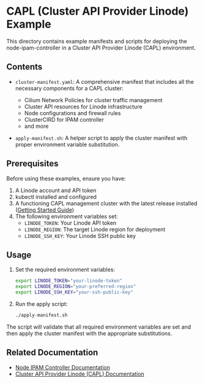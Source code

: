 # CAPL (Cluster API Provider Linode) Example

This directory contains example manifests and scripts for deploying the node-ipam-controller in a Cluster API Provider Linode (CAPL) environment.

## Contents

- `cluster-manifest.yaml`: A comprehensive manifest that includes all the necessary components for a CAPL cluster:
  - Cilium Network Policies for cluster traffic management
  - Cluster API resources for Linode infrastructure
  - Node configurations and firewall rules
  - ClusterCIRD for IPAM controller
  - and more
  
- `apply-manifest.sh`: A helper script to apply the cluster manifest with proper environment variable substitution.

## Prerequisites

Before using these examples, ensure you have:

1. A Linode account and API token
2. kubectl installed and configured
3. A functioning CAPL management cluster with the latest release installed ([Getting Started Guide](https://linode.github.io/cluster-api-provider-linode/topics/getting-started.html))
4. The following environment variables set:
   - `LINODE_TOKEN`: Your Linode API token
   - `LINODE_REGION`: The target Linode region for deployment
   - `LINODE_SSH_KEY`: Your Linode SSH public key

## Usage

1. Set the required environment variables:
   ```bash
   export LINODE_TOKEN="your-linode-token"
   export LINODE_REGION="your-preferred-region"
   export LINODE_SSH_KEY="your-ssh-public-key" 
   ```

2. Run the apply script:
   ```bash
   ./apply-manifest.sh
   ```

The script will validate that all required environment variables are set and then apply the cluster manifest with the appropriate substitutions.

## Related Documentation

- [Node IPAM Controller Documentation](../README.md)
- [Cluster API Provider Linode (CAPL) Documentation](https://linode.github.io/cluster-api-provider-linode)
